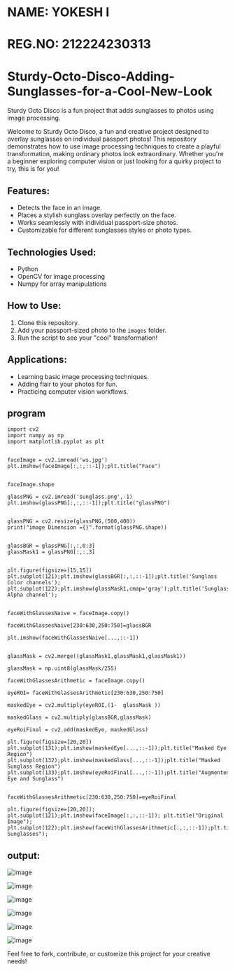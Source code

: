 # NAME: YOKESH I
# REG.NO: 212224230313
# Sturdy-Octo-Disco-Adding-Sunglasses-for-a-Cool-New-Look

Sturdy Octo Disco is a fun project that adds sunglasses to photos using image processing.

Welcome to Sturdy Octo Disco, a fun and creative project designed to overlay sunglasses on individual passport photos! This repository demonstrates how to use image processing techniques to create a playful transformation, making ordinary photos look extraordinary. Whether you're a beginner exploring computer vision or just looking for a quirky project to try, this is for you!

## Features:
- Detects the face in an image.
- Places a stylish sunglass overlay perfectly on the face.
- Works seamlessly with individual passport-size photos.
- Customizable for different sunglasses styles or photo types.

## Technologies Used:
- Python
- OpenCV for image processing
- Numpy for array manipulations

## How to Use:
1. Clone this repository.
2. Add your passport-sized photo to the `images` folder.
3. Run the script to see your "cool" transformation!

## Applications:
- Learning basic image processing techniques.
- Adding flair to your photos for fun.
- Practicing computer vision workflows.

## program
```
import cv2
import numpy as np
import matplotlib.pyplot as plt


faceImage = cv2.imread('ws.jpg')
plt.imshow(faceImage[:,:,::-1]);plt.title("Face")


faceImage.shape

glassPNG = cv2.imread('sunglass.png',-1)
plt.imshow(glassPNG[:,:,::-1]);plt.title("glassPNG")


glassPNG = cv2.resize(glassPNG,(500,400))
print("image Dimension ={}".format(glassPNG.shape))


glassBGR = glassPNG[:,:,0:3]
glassMask1 = glassPNG[:,:,3]


plt.figure(figsize=[15,15])
plt.subplot(121);plt.imshow(glassBGR[:,:,::-1]);plt.title('Sunglass Color channels');
plt.subplot(122);plt.imshow(glassMask1,cmap='gray');plt.title('Sunglass Alpha channel');


faceWithGlassesNaive = faceImage.copy()

faceWithGlassesNaive[230:630,250:750]=glassBGR

plt.imshow(faceWithGlassesNaive[...,::-1])


glassMask = cv2.merge((glassMask1,glassMask1,glassMask1))

glassMask = np.uint8(glassMask/255)

faceWithGlassesArithmetic = faceImage.copy()

eyeROI= faceWithGlassesArithmetic[230:630,250:750]

maskedEye = cv2.multiply(eyeROI,(1-  glassMask ))

maskedGlass = cv2.multiply(glassBGR,glassMask)

eyeRoiFinal = cv2.add(maskedEye, maskedGlass)

plt.figure(figsize=[20,20])
plt.subplot(131);plt.imshow(maskedEye[...,::-1]);plt.title("Masked Eye Region")
plt.subplot(132);plt.imshow(maskedGlass[...,::-1]);plt.title("Masked Sunglass Region")
plt.subplot(133);plt.imshow(eyeRoiFinal[...,::-1]);plt.title("Augmented Eye and Sunglass")


faceWithGlassesArithmetic[230:630,250:750]=eyeRoiFinal

plt.figure(figsize=[20,20]);
plt.subplot(121);plt.imshow(faceImage[:,:,::-1]); plt.title("Original Image");
plt.subplot(122);plt.imshow(faceWithGlassesArithmetic[:,:,::-1]);plt.title("With Sunglasses");

```
## output:
![image](https://github.com/user-attachments/assets/aef4004e-4717-49ec-b13f-0c08d311a6b9)

![image](https://github.com/user-attachments/assets/56ec2b71-1082-4b7d-9253-1ad9c9705034)

![image](https://github.com/user-attachments/assets/ccd38b87-184e-4df4-b0e9-5b6682214b36)

![image](https://github.com/user-attachments/assets/083c3e2e-aa77-4159-bc6f-b112ad5dd248)

![image](https://github.com/user-attachments/assets/735765fb-08bf-4a5c-afe6-df24f44c1797)

![image](https://github.com/user-attachments/assets/659f946d-8723-4909-bc89-89cb8357f83a)

Feel free to fork, contribute, or customize this project for your creative needs!
